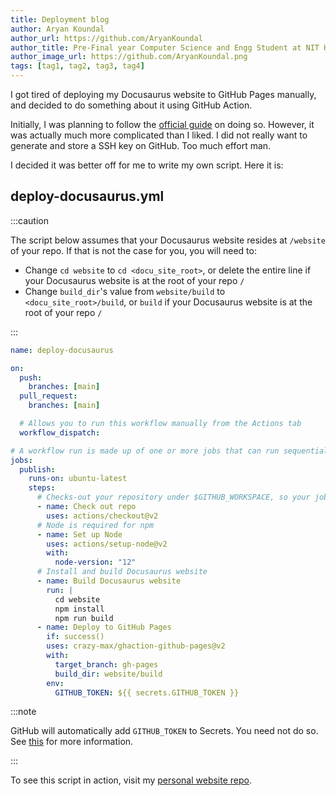 ```yaml
---
title: Deployment blog
author: Aryan Koundal
author_url: https://github.com/AryanKoundal
author_title: Pre-Final year Computer Science and Engg Student at NIT Hamirpur
author_image_url: https://github.com/AryanKoundal.png
tags: [tag1, tag2, tag3, tag4]
---
```


I got tired of deploying my Docusaurus website to GitHub Pages manually, and decided to do something about it using GitHub Action.

Initially, I was planning to follow the [official guide](https://v2.docusaurus.io/docs/deployment#triggering-deployment-with-github-actions) on doing so. However, it was actually much more complicated than I liked. I did not really want to generate and store a SSH key on GitHub. Too much effort man.

I decided it was better off for me to write my own script. Here it is:

<!--truncate-->

## deploy-docusaurus.yml

:::caution

The script below assumes that your Docusaurus website resides at `/website` of your repo. If that is not the case for you, you will need to:

- Change `cd website` to `cd <docu_site_root>`, or delete the entire line if your Docusaurus website is at the root of your repo `/`
- Change `build_dir`'s value from `website/build` to `<docu_site_root>/build`, or `build` if your Docusaurus website is at the root of your repo `/`

:::

```yml
name: deploy-docusaurus

on:
  push:
    branches: [main]
  pull_request:
    branches: [main]

  # Allows you to run this workflow manually from the Actions tab
  workflow_dispatch:

# A workflow run is made up of one or more jobs that can run sequentially or in parallel
jobs:
  publish:
    runs-on: ubuntu-latest
    steps:
      # Checks-out your repository under $GITHUB_WORKSPACE, so your job can access it
      - name: Check out repo
        uses: actions/checkout@v2
      # Node is required for npm
      - name: Set up Node
        uses: actions/setup-node@v2
        with:
          node-version: "12"
      # Install and build Docusaurus website
      - name: Build Docusaurus website
        run: |
          cd website
          npm install 
          npm run build
      - name: Deploy to GitHub Pages
        if: success()
        uses: crazy-max/ghaction-github-pages@v2
        with:
          target_branch: gh-pages
          build_dir: website/build
        env:
          GITHUB_TOKEN: ${{ secrets.GITHUB_TOKEN }}
```

:::note

GitHub will automatically add `GITHUB_TOKEN` to Secrets. You need not do so. See [this](https://docs.github.com/en/actions/reference/authentication-in-a-workflow) for more information.

:::

To see this script in action, visit my [personal website repo](https://github.com/AryanKoundal/kaya-folio/actions).
